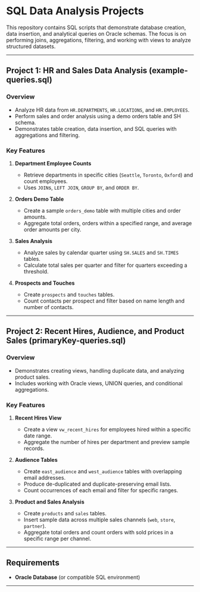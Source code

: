 # SQL Data Analysis Projects

This repository contains SQL scripts that demonstrate database creation, data insertion, and analytical queries on Oracle schemas. The focus is on performing joins, aggregations, filtering, and working with views to analyze structured datasets.

---

## Project 1: HR and Sales Data Analysis (example-queries.sql)

### Overview

- Analyze HR data from `HR.DEPARTMENTS`, `HR.LOCATIONS`, and `HR.EMPLOYEES`.
- Perform sales and order analysis using a demo orders table and SH schema.
- Demonstrates table creation, data insertion, and SQL queries with aggregations and filtering.

### Key Features

1. **Department Employee Counts**  
   - Retrieve departments in specific cities (`Seattle`, `Toronto`, `Oxford`) and count employees.  
   - Uses `JOIN`s, `LEFT JOIN`, `GROUP BY`, and `ORDER BY`.

2. **Orders Demo Table**  
   - Create a sample `orders_demo` table with multiple cities and order amounts.  
   - Aggregate total orders, orders within a specified range, and average order amounts per city.  

3. **Sales Analysis**  
   - Analyze sales by calendar quarter using `SH.SALES` and `SH.TIMES` tables.  
   - Calculate total sales per quarter and filter for quarters exceeding a threshold.

4. **Prospects and Touches**  
   - Create `prospects` and `touches` tables.  
   - Count contacts per prospect and filter based on name length and number of contacts.

---

## Project 2: Recent Hires, Audience, and Product Sales (primaryKey-queries.sql)

### Overview

- Demonstrates creating views, handling duplicate data, and analyzing product sales.
- Includes working with Oracle views, UNION queries, and conditional aggregations.

### Key Features

1. **Recent Hires View**  
   - Create a view `vw_recent_hires` for employees hired within a specific date range.  
   - Aggregate the number of hires per department and preview sample records.

2. **Audience Tables**  
   - Create `east_audience` and `west_audience` tables with overlapping email addresses.  
   - Produce de-duplicated and duplicate-preserving email lists.  
   - Count occurrences of each email and filter for specific ranges.

3. **Product and Sales Analysis**  
   - Create `products` and `sales` tables.  
   - Insert sample data across multiple sales channels (`web`, `store`, `partner`).  
   - Aggregate total orders and count orders with sold prices in a specific range per channel.

---

## Requirements

- **Oracle Database** (or compatible SQL environment)

---

